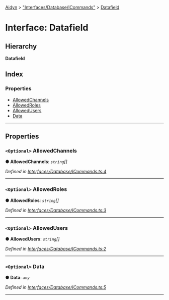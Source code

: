[Aidyn](../README.md) > ["Interfaces/Database/ICommands"](../modules/_interfaces_database_icommands_.md) > [Datafield](../interfaces/_interfaces_database_icommands_.datafield.md)

# Interface: Datafield

## Hierarchy

**Datafield**

## Index

### Properties

* [AllowedChannels](_interfaces_database_icommands_.datafield.md#allowedchannels)
* [AllowedRoles](_interfaces_database_icommands_.datafield.md#allowedroles)
* [AllowedUsers](_interfaces_database_icommands_.datafield.md#allowedusers)
* [Data](_interfaces_database_icommands_.datafield.md#data)

---

## Properties

<a id="allowedchannels"></a>

### `<Optional>` AllowedChannels

**● AllowedChannels**: *`string`[]*

*Defined in [Interfaces/Database/ICommands.ts:4](https://github.com/PaulEndri/aidyn/blob/a12a15f/src/Interfaces/Database/ICommands.ts#L4)*

___
<a id="allowedroles"></a>

### `<Optional>` AllowedRoles

**● AllowedRoles**: *`string`[]*

*Defined in [Interfaces/Database/ICommands.ts:3](https://github.com/PaulEndri/aidyn/blob/a12a15f/src/Interfaces/Database/ICommands.ts#L3)*

___
<a id="allowedusers"></a>

### `<Optional>` AllowedUsers

**● AllowedUsers**: *`string`[]*

*Defined in [Interfaces/Database/ICommands.ts:2](https://github.com/PaulEndri/aidyn/blob/a12a15f/src/Interfaces/Database/ICommands.ts#L2)*

___
<a id="data"></a>

### `<Optional>` Data

**● Data**: *`any`*

*Defined in [Interfaces/Database/ICommands.ts:5](https://github.com/PaulEndri/aidyn/blob/a12a15f/src/Interfaces/Database/ICommands.ts#L5)*

___


